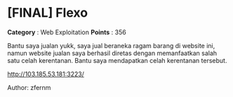 # [FINAL] Flexo

**Category** : Web Exploitation
**Points** : 356

Bantu saya jualan yukk, saya jual beraneka ragam barang di website ini, namun website jualan saya berhasil diretas dengan memanfaatkan salah satu celah kerentanan.
Bantu saya mendapatkan celah kerentanan tersebut.

http://103.185.53.181:3223/

Author: zfernm



